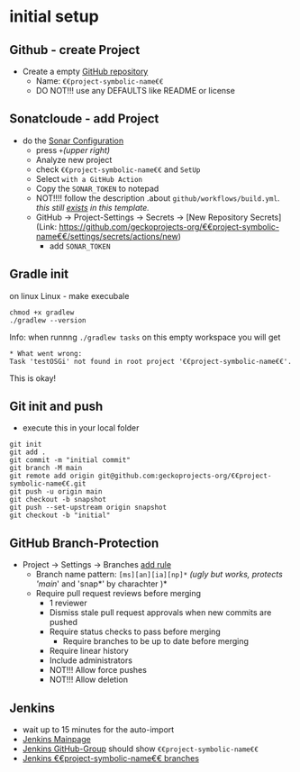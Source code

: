 # initial setup

## Github - create Project
- Create a empty [GitHub repository](https://github.com/organizations/geckoprojects-org/repositories/new)
  - Name: `€€project-symbolic-name€€`
  - DO NOT!!! use any DEFAULTS like README or license
  
## Sonatcloude - add Project
- do the [Sonar Configuration](https://sonarcloud.io/organizations/geckoprojects-org/projects)
  - press `+`_(upper right)_
  - Analyze new project
  - check `€€project-symbolic-name€€` and `SetUp`
  - Select `with a GitHub Action`
  - Copy the `SONAR_TOKEN` to notepad
  - NOT!!!! follow the description .about `github/workflows/build.yml`. _this still [exists](../blob/main/.github/workflows/sonar.yml) in this template._
  - GitHub -> Project-Settings -> Secrets -> [New Repository Secrets](Link: https://github.com/geckoprojects-org/€€project-symbolic-name€€/settings/secrets/actions/new)
    - add `SONAR_TOKEN`

## Gradle init

on linux Linux - make execubale 
```
chmod +x gradlew
./gradlew --version
```

Info: 
when runnng `./gradlew tasks` on this empty workspace you will get
```
* What went wrong:
Task 'testOSGi' not found in root project '€€project-symbolic-name€€'.
```
This is okay!


## Git init and push
- execute this in your local folder

```
git init
git add .
git commit -m "initial commit"
git branch -M main
git remote add origin git@github.com:geckoprojects-org/€€project-symbolic-name€€.git
git push -u origin main
git checkout -b snapshot
git push --set-upstream origin snapshot
git checkout -b "initial"
```

## GitHub Branch-Protection
- Project -> Settings  -> Branches [add rule](https://github.com/geckoprojects-org/€€project-symbolic-name€€/settings/branch_protection_rules/new)
  - Branch name pattern: `[ms][an][ia][np]*` *(ugly but works, protects 'main*' and 'snap*' by charachter )*
  - Require pull request reviews before merging
    - 1 reviewer
    - Dismiss stale pull request approvals when new commits are pushed
    - Require status checks to pass before merging
      - Require branches to be up to date before merging
    - Require linear history
    - Include administrators
    - NOT!!! Allow force pushes
    - NOT!!! Allow deletion

## Jenkins
- wait up to 15 minutes for the auto-import
- [Jenkins Mainpage](https://devel.data-in-motion.biz/jenkins/)
- [Jenkins GitHub-Group](https://devel.data-in-motion.biz/jenkins/job/GH/) should show `€€project-symbolic-name€€`
- [Jenkins €€project-symbolic-name€€ branches](https://devel.data-in-motion.biz/jenkins/job/GH/job/€€project-symbolic-name€€/)

